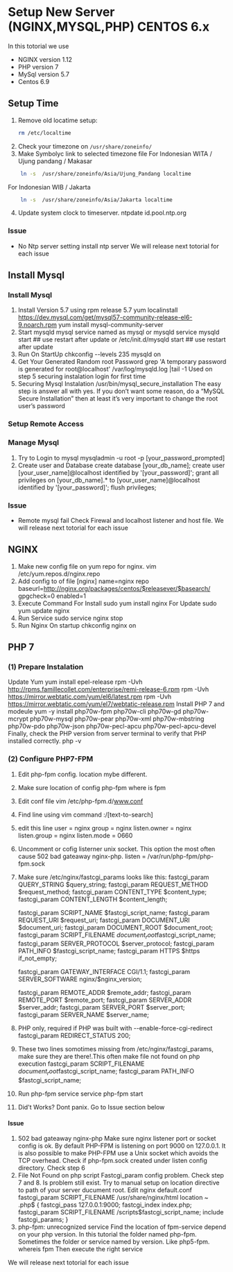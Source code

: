 # Setup New Server (NGINX,MYSQL,PHP) CENTOS 6.x
In this totorial we use
- NGINX version 1.12
- PHP version 7
- MySql version 5.7
- Centos 6.9

## Setup Time
1. Remove old locatime setup:
    ```sh
    rm /etc/localtime
    ```
2. Check your timezone on `/usr/share/zoneinfo/`
3. Make Symbolyc link to selected timezone file
For Indonesian WITA / Ujung pandang /  Makasar
```sh
    ln -s  /usr/share/zoneinfo/Asia/Ujung_Pandang localtime
```    
For Indonesian WIB / Jakarta
```sh
    ln -s  /usr/share/zoneinfo/Asia/Jakarta localtime
```
4. Update system clock to timeserver.
ntpdate id.pool.ntp.org
### Issue
- No Ntp server setting
install ntp server
We will release next totorial for each issue

## Install Mysql
### Install Mysql
1. Install Version 5.7 using rpm release 5.7
    yum localinstall https://dev.mysql.com/get/mysql57-community-release-el6-9.noarch.rpm
    yum install mysql-community-server
2. Start mysqld
mysql service named as mysql or mysqld
    service mysqld start ## use restart after update
or
    /etc/init.d/mysqld start ## use restart after update
3. Run On StartUp
    chkconfig --levels 235 mysqld on
4. Get Your Generated Random root Password
    grep 'A temporary password is generated for root@localhost' /var/log/mysqld.log |tail -1
Used on step 5 securing instalation login for first time
5. Securing Mysql Instalation
    /usr/bin/mysql_secure_installation
The easy step is answer all with yes.
If you don’t want some reason, do a “MySQL Secure Installation” then at least it’s very important to change the root user’s password
### Setup Remote Access

### Manage Mysql
1. Try to Login to mysql
    mysqladmin -u root -p [your_password_prompted]
2. Create user and Database
    create database [your_db_name];
    create user [your_user_name]@localhost identified by '[your_password]';
    grant all privileges on [your_db_name].* to [your_user_name]@localhost identified by '[your_password]';
    flush privileges;
### Issue
- Remote mysql fail
Check Firewal and localhost listener and host file.
We will release next totorial for each issue

## NGINX
1. Make new config file on yum repo for nginx.
    vim /etc/yum.repos.d/nginx.repo
2. Add config to of file
    [nginx]
    name=nginx repo
    baseurl=http://nginx.org/packages/centos/$releasever/$basearch/
    gpgcheck=0
    enabled=1
3. Execute Command
For Install
    sudo yum install nginx
For Update
    sudo yum update nginx
4. Run Service
    sudo service nginx stop
5. Run Nginx On startup
    chkconfig nginx on

## PHP 7

### (1) Prepare Instalation
Update Yum
    yum install epel-release
    rpm -Uvh http://rpms.famillecollet.com/enterprise/remi-release-6.rpm
    rpm -Uvh https://mirror.webtatic.com/yum/el6/latest.rpm
    rpm -Uvh https://mirror.webtatic.com/yum/el7/webtatic-release.rpm
Install PHP 7 and modeule
    yum -y install php70w-fpm php70w-cli php70w-gd php70w-mcrypt php70w-mysql php70w-pear php70w-xml php70w-mbstring php70w-pdo php70w-json php70w-pecl-apcu php70w-pecl-apcu-devel
Finally, check the PHP version from server terminal to verify that PHP installed correctly.
    php -v

### (2) Configure PHP7-FPM
1. Edit php-fpm config. location mybe different.
2. Make sure location of config php-fpm
    where is fpm
3. Edit conf file
    vim /etc/php-fpm.d/www.conf
4. Find line using vim command
    :/[text-to-search]
5. edit this line
    user = nginx
    group = nginx
    listen.owner = nginx
    listen.group = nginx
    listen.mode = 0660
6. Uncomment or cofig listerner unix socket. This option the most often cause 502 bad gateaway nginx-php.
    listen = /var/run/php-fpm/php-fpm.sock
7. Make sure /etc/nginx/fastcgi_params looks like this:
    fastcgi_param  QUERY_STRING       $query_string;
    fastcgi_param  REQUEST_METHOD     $request_method;
    fastcgi_param  CONTENT_TYPE       $content_type;
    fastcgi_param  CONTENT_LENGTH     $content_length;

    fastcgi_param  SCRIPT_NAME        $fastcgi_script_name;
    fastcgi_param  REQUEST_URI        $request_uri;
    fastcgi_param  DOCUMENT_URI       $document_uri;
    fastcgi_param  DOCUMENT_ROOT      $document_root;
    fastcgi_param  SCRIPT_FILENAME    $document_root$fastcgi_script_name;
    fastcgi_param  SERVER_PROTOCOL    $server_protocol;
    fastcgi_param  PATH_INFO          $fastcgi_script_name;
    fastcgi_param  HTTPS              $https if_not_empty;

    fastcgi_param  GATEWAY_INTERFACE  CGI/1.1;
    fastcgi_param  SERVER_SOFTWARE    nginx/$nginx_version;

    fastcgi_param  REMOTE_ADDR        $remote_addr;
    fastcgi_param  REMOTE_PORT        $remote_port;
    fastcgi_param  SERVER_ADDR        $server_addr;
    fastcgi_param  SERVER_PORT        $server_port;
    fastcgi_param  SERVER_NAME        $server_name;

8. PHP only, required if PHP was built with --enable-force-cgi-redirect
    fastcgi_param  REDIRECT_STATUS    200;
9. These two lines somotimes missing from /etc/nginx/fastcgi_params, make sure they are there!.This often make file not found on php execution
    fastcgi_param  SCRIPT_FILENAME    $document_root$fastcgi_script_name;
    fastcgi_param  PATH_INFO          $fastcgi_script_name;
10. Run php-fpm service
    service php-fpm start
11. Did't Works? Dont panix. Go to Issue section below
#### Issue
1. 502 bad gateaway nginx-php
Make sure nginx listener port or socket config is ok.
By default PHP-FPM is listening on port 9000 on 127.0.0.1. It is also possible to make PHP-FPM use a Unix socket which avoids the TCP overhead.
Check if php-fpm.sock created under listen config directory.
Check step 6
2. File Not Found on php script
Fastcgi_param config problem. Check step 7 and 8.
Is problem still exist. Try to manual setup on location directive to path of your server ducument root.
Edit nginx default.conf
    fastcgi_param SCRIPT_FILENAME /usr/share/nginx/html
    location ~ \.php$ {
        fastcgi_pass   127.0.0.1:9000;
        fastcgi_index  index.php;
        fastcgi_param  SCRIPT_FILENAME  /scripts$fastcgi_script_name;
        include        fastcgi_params;
    }
3. php-fpm: unrecognized service
Find the location of fpm-service depend on your php version. In this tutorial the folder named php-fpm. Sometimes the folder or service named by version. Like php5-fpm.
    whereis fpm
Then execute the right service

We will release next totorial for each issue
